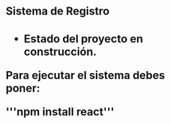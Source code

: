 <h1> Sistema de Registro <h1>

- Estado del proyecto en construcción.

Para ejecutar el sistema debes poner:

'''npm install react''' 
